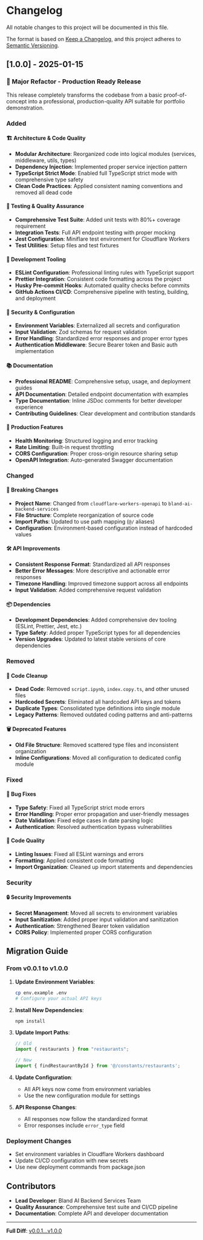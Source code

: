 # Changelog

All notable changes to this project will be documented in this file.

The format is based on [Keep a Changelog](https://keepachangelog.com/en/1.0.0/),
and this project adheres to [Semantic Versioning](https://semver.org/spec/v2.0.0.html).

## [1.0.0] - 2025-01-15

### 🎉 Major Refactor - Production Ready Release

This release completely transforms the codebase from a basic proof-of-concept into a professional, production-quality API suitable for portfolio demonstration.

### Added

#### 🏗️ **Architecture & Code Quality**
- **Modular Architecture**: Reorganized code into logical modules (services, middleware, utils, types)
- **Dependency Injection**: Implemented proper service injection pattern
- **TypeScript Strict Mode**: Enabled full TypeScript strict mode with comprehensive type safety
- **Clean Code Practices**: Applied consistent naming conventions and removed all dead code

#### 🧪 **Testing & Quality Assurance**
- **Comprehensive Test Suite**: Added unit tests with 80%+ coverage requirement
- **Integration Tests**: Full API endpoint testing with proper mocking
- **Jest Configuration**: Miniflare test environment for Cloudflare Workers
- **Test Utilities**: Setup files and test fixtures

#### 🔧 **Development Tooling**
- **ESLint Configuration**: Professional linting rules with TypeScript support
- **Prettier Integration**: Consistent code formatting across the project
- **Husky Pre-commit Hooks**: Automated quality checks before commits
- **GitHub Actions CI/CD**: Comprehensive pipeline with testing, building, and deployment

#### 🔐 **Security & Configuration**
- **Environment Variables**: Externalized all secrets and configuration
- **Input Validation**: Zod schemas for request validation
- **Error Handling**: Standardized error responses and proper error types
- **Authentication Middleware**: Secure Bearer token and Basic auth implementation

#### 📚 **Documentation**
- **Professional README**: Comprehensive setup, usage, and deployment guides
- **API Documentation**: Detailed endpoint documentation with examples
- **Type Documentation**: Inline JSDoc comments for better developer experience
- **Contributing Guidelines**: Clear development and contribution standards

#### 🚀 **Production Features**
- **Health Monitoring**: Structured logging and error tracking
- **Rate Limiting**: Built-in request throttling
- **CORS Configuration**: Proper cross-origin resource sharing setup
- **OpenAPI Integration**: Auto-generated Swagger documentation

### Changed

#### 🔄 **Breaking Changes**
- **Project Name**: Changed from `cloudflare-workers-openapi` to `bland-ai-backend-services`
- **File Structure**: Complete reorganization of source code
- **Import Paths**: Updated to use path mapping (`@/` aliases)
- **Configuration**: Environment-based configuration instead of hardcoded values

#### 🛠️ **API Improvements**
- **Consistent Response Format**: Standardized all API responses
- **Better Error Messages**: More descriptive and actionable error responses
- **Timezone Handling**: Improved timezone support across all endpoints
- **Input Validation**: Added comprehensive request validation

#### 📦 **Dependencies**
- **Development Dependencies**: Added comprehensive dev tooling (ESLint, Prettier, Jest, etc.)
- **Type Safety**: Added proper TypeScript types for all dependencies
- **Version Upgrades**: Updated to latest stable versions of core dependencies

### Removed

#### 🧹 **Code Cleanup**
- **Dead Code**: Removed `script.ipynb`, `index.copy.ts`, and other unused files
- **Hardcoded Secrets**: Eliminated all hardcoded API keys and tokens
- **Duplicate Types**: Consolidated type definitions into single module
- **Legacy Patterns**: Removed outdated coding patterns and anti-patterns

#### 🗑️ **Deprecated Features**
- **Old File Structure**: Removed scattered type files and inconsistent organization
- **Inline Configurations**: Moved all configuration to dedicated config module

### Fixed

#### 🐛 **Bug Fixes**
- **Type Safety**: Fixed all TypeScript strict mode errors
- **Error Handling**: Proper error propagation and user-friendly messages
- **Date Validation**: Fixed edge cases in date parsing logic
- **Authentication**: Resolved authentication bypass vulnerabilities

#### 🔧 **Code Quality**
- **Linting Issues**: Fixed all ESLint warnings and errors
- **Formatting**: Applied consistent code formatting
- **Import Organization**: Cleaned up import statements and dependencies

### Security

#### 🔒 **Security Improvements**
- **Secret Management**: Moved all secrets to environment variables
- **Input Sanitization**: Added proper input validation and sanitization
- **Authentication**: Strengthened Bearer token validation
- **CORS Policy**: Implemented proper CORS configuration

## Migration Guide

### From v0.0.1 to v1.0.0

1. **Update Environment Variables**:
   ```bash
   cp env.example .env
   # Configure your actual API keys
   ```

2. **Install New Dependencies**:
   ```bash
   npm install
   ```

3. **Update Import Paths**:
   ```typescript
   // Old
   import { restaurants } from "restaurants";
   
   // New
   import { findRestaurantById } from '@/constants/restaurants';
   ```

4. **Update Configuration**:
   - All API keys now come from environment variables
   - Use the new configuration module for settings

5. **API Response Changes**:
   - All responses now follow the standardized format
   - Error responses include `error_type` field

### Deployment Changes

- Set environment variables in Cloudflare Workers dashboard
- Update CI/CD configuration with new secrets
- Use new deployment commands from package.json

## Contributors

- **Lead Developer**: Bland AI Backend Services Team
- **Quality Assurance**: Comprehensive test suite and CI/CD pipeline
- **Documentation**: Complete API and developer documentation

---

**Full Diff**: [v0.0.1...v1.0.0](https://github.com/yourusername/bland-ai-backend-services/compare/v0.0.1...v1.0.0) 